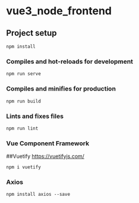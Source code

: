 # vue3_node_frontend

## Project setup
```
npm install
```

### Compiles and hot-reloads for development
```
npm run serve
```

### Compiles and minifies for production
```
npm run build
```

### Lints and fixes files
```
npm run lint
```

### Vue Component Framework
##Vuetify
https://vuetifyjs.com/
```
npm i vuetify

```

### Axios
```
npm install axios --save
```
